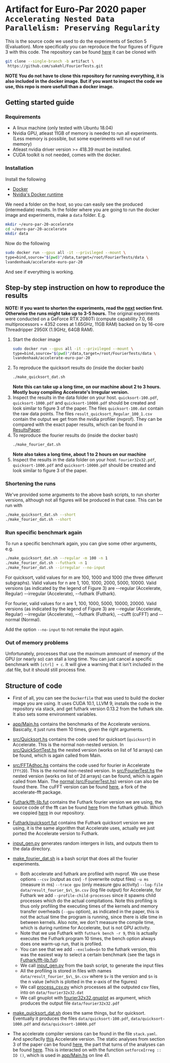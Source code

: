 # Artifact for Euro-Par 2020 paper `Accelerating Nested Data Parallelism: Preserving Regularity`
This is the source code we used to do the experiments of Section 5 (Evaluation). More specifically you can reproduce the four figures of Figure 3 with this code.
The repository can be found [here](https://github.com/sakehl/FourierTests/tree/artifact)
it can be cloned with
```bash
git clone --single-branch -b artifact \
 https://github.com/sakehl/FourierTests.git
```
**NOTE You do not have to clone this repository for running everything, it is also included in the docker image. But if you want to inspect the code we use, this repo is more usefull than a docker image.**

## Getting started guide
### Requirements
  * A linux machine (only tested with Ubuntu 18.04)
  * Nvidia GPU, atleast 11GB of memory is needed to run all experiments. (Less memory is possible, but some experiments will run out of memory)
  * Atleast nvidia driver version >= 418.39 must be installed.
  * CUDA toolkit is not needed, comes with the docker.

### Installation
Install the following

  * [Docker](https://docs.docker.com/install/)
  * [Nvidia's Docker runtime](https://github.com/NVIDIA/nvidia-docker#quickstart)

We need a folder on the host, so you can easily see the produced (intermediate) results. In the folder where you are going to run the docker image and experiments, make a `data` folder.
E.g.
```bash
mkdir ~/euro-par-20-accelerate
cd ~/euro-par-20-accelerate
mkdir data
```
Now do the following
```bash
sudo docker run --gpus all -it --privileged --mount \
type=bind,source="$(pwd)"/data,target=/root/FourierTests/data \
lvandenhaak/accelerate-euro-par-20
```
And see if everything is working.

## Step-by step instruction on how to reproduce the results
**NOTE: If you want to shorten the experiments, read the [next](README.md#shortening-the-runs) section first. Otherwise the runs might take up to 3-5 hours.**
The original experiments were conducted on a GeForce RTX 2080Ti (compute capability 7.0, 68 multiprocessors = 4352 cores at 1.65GHz, 11GB RAM) backed on by 16-core Threadripper 2950X (1.9GHz, 64GB RAM).

1. Start the docker image
    ```bash
    sudo docker run --gpus all -it --privileged --mount \
    type=bind,source="$(pwd)"/data,target=/root/FourierTests/data \
    lvandenhaak/accelerate-euro-par-20
    ```
1. To reproduce the quicksort results do (inside the docker bash)
    ```bash 
    ./make_quicksort_dat.sh
    ```
    **Note this can take up a long time, on our machine about 2 to 3 hours. Mostly busy compiling Accelerate's Irregular version.**
1. Inspect the results in the data folder on your host. `quicksort-100.pdf`, `quicksort-1000.pdf` and `quicksort-10000.pdf` should be created and look similar to figure 3 of the paper. The files `quicksort-100.dat` contain the raw data points. The files `result_quicksort_Regular_100_1.csv` contain the output we get from the nvidia profiler (nvprof). They can be compared with the exact paper results, which can be found in [ResultsPaper](https://github.com/sakehl/FourierTests/tree/artifact/ResultsPaper).
1. To reproduce the fourier results do (inside the docker bash)
    ```bash 
    ./make_fourier_dat.sh
    ```
    **Note also takes a long time, about 1 to 2 hours on our machine**
1. Inspect the results in the data folder on your host. `fourier32x32.pdf`, `quicksort-1000.pdf` and `quicksort-10000.pdf` should be created and look similar to figure 3 of the paper.

### Shortening the runs
We've provided some arguments to the above bash scripts, to run shorter versions, although not all figures will be produced in that case. This can be run with
```bash 
./make_quicksort_dat.sh --short
./make_fourier_dat.sh --short
```
### Run specific benchmark again
To run a specific benchmark again, you can give some other arguments, e.g.
```bash
./make_quicksort_dat.sh --regular -m 100 -n 1
./make_fourier_dat.sh --futhark -n 1
./make_fourier_dat.sh --irregular --no-input
```
For quicksort, valid values for m are 100, 1000 and 1000 (the three differunt subgraphs). Valid values for n are 1, 100, 1000, 2000, 5000, 10000. Valid versions (as indicated by the legend of Figure 3) are --regular (Accelerate, Regular) --irregular (Accelerate), --futhark (Futhark).

For fourier, valid values for n are 1, 100, 1000, 5000, 10000, 20000. Valid versions (as indicated by the legend of Figure 3) are --regular (Accelerate, Regular) --irregular (Accelerate), --futhark (Futhark), --cufft (cuFFT) and --normal (Normal).

Add the option `--no-input` to not remake the input again.

### Out of memory problems
Unfortunately, processes that use the maximum ammount of memory of the GPU (or nearly so) can stall a long time. You can just cancel a specific benchmark with `[ctrl] + c`. It will give a warning that it isn't included in the .dat file, but it should still process fine.

## Structure of code

* First of all, you can see the `Dockerfile` that was used to build the docker image you are using. It uses CUDA 10.1, LLVM 9, installs the code in the repository via stack, and get futhark version 0.13.2 from the futhark site. It also sets some environment variables.
* [app/Main.hs](https://github.com/sakehl/FourierTests/blob/artifact/app/Main.hs) contains the benchmarks of the Accelerate versions. Basically, it just runs them 10 times, given the right arguments.
* [src/Quicksort.hs](https://github.com/sakehl/FourierTests/blob/artifact/src/QuickSort.hs) contains the code used for quicksort (`quicksort`) in Accelerate. This is the normal non-nested version. In [src/QuickSortTest.hs](https://github.com/sakehl/FourierTests/blob/artifact/src/QuickSortTest.hs#L33) the nested version (works on list of 1d arrays) can be found, which is again called from Main.
* [src/FFTAdhoc.hs](https://github.com/sakehl/FourierTests/blob/artifact/src/FFTAdhoc.hs#L59) contains the code used for fourier in Accelerate (`fft2D`). This is the normal non-nested version. In [src/FourierTest.hs](https://github.com/sakehl/FourierTests/blob/artifact/src/FourierTest.hs#L36) the nested version (works on list of 2d arrays) can be found, which is again called from Main. The [normal (src/FourierTest.hs)](https://github.com/sakehl/FourierTests/blob/artifact/src/FourierTest.hs#L45) version can also be found there. The cuFFT version can be found [here](https://github.com/sakehl/accelerate-fft/blob/1.1.0.0-Seq//Data/Array/Accelerate/Math/FFT/LLVM/PTX.hs#L85), a fork of the accelerate-fft package.
* [Futhark/fft-lib.fut](https://github.com/sakehl/FourierTests/blob/artifact/Futhark/fft-lib.fut#L52) contains the Futhark fourier version we are using, the source code of the fft can be found [here](https://github.com/diku-dk/fft/blob/377d089ad88a8d37b23a6e8a1056ba63b160c830/lib/github.com/diku-dk/fft/stockham-radix-2.fut) from the futhark github. Which we coppied [here](https://github.com/sakehl/FourierTests/blob/artifact/Futhark/lib/github.com/diku-dk/fft/stockham-radix-2.fut) in our repository.
* [Futhark/quicksort.fut](https://github.com/sakehl/FourierTests/blob/artifact/Futhark/quicksort.fut) contains the Futhark quicksort version we are using, it is the same algorithm that Accelerate uses, actually we just ported the Accelerate version to Futhark.
* [input_gen.py](https://github.com/sakehl/FourierTests/blob/artifact/input_gen.py) generates random intergers in lists, and outputs them to the data directory.
* [make_fourier_dat.sh](https://github.com/sakehl/FourierTests/blob/artifact/make_fourier_dat.sh) is a bash script that does all the fourier experiments.

  * Both accelerate and futhark are profiled with nvprof. We use these options `--csv` (output as csv) `-f` (overwrite output files) `-u ms` (measure in ms) `--trace gpu` (only measure gpu activity) `--log-file data/result_fourier_$v\_$n.csv` (log file output) for Accelerate, for Futhark we add `--profile-child-processes` since it spawns child processes which do the actual compitations. Note this profiling is thus only profiling the executing times of the kernels and memory transfer overheads (`--gpu` option), as indicated in the paper, this is not the actual time the program is running, since there is idle time in between kernels. Also note, we don't measure the compile time, which is during runtime for Accelerate, but is not GPU activity.
  * Note that we use Futhark with `futhark bench -r 9`, this is actually executes the Futhark program 10 times, the bench option always does one warm-up run, that is profiled.
  * You can see that we add `--exclude=$n` to the futhark version, this was the easiest way to select a certain benchmark (see the tags in [Futhark/fft-lib.fut](https://github.com/sakehl/FourierTests/blob/artifact/Futhark/fft-lib.fut))
  * We call [input_gen.py](https://github.com/sakehl/FourierTests/blob/artifact/input_gen.py) from the bash script, to generate the input files
  * All the profiling is stored in files with names `data/result_fourier_$v\_$n.csv` where `$v` is the version and `$n` is the n value (which is plotted in the x-axis of the figures)
  * We call [process_csv.py](https://github.com/sakehl/FourierTests/blob/artifact/process_csv.py) which processes all the outputed csv files, into on `data/fourier32x32.dat`
  * We call gnuplot with [fourier32x32.gnuplot](https://github.com/sakehl/FourierTests/blob/artifact/process_csv.py) as argument, which produces the output file `data/fourier32x32.pdf`
  
* [make_quicksort_dat.sh](https://github.com/sakehl/FourierTests/blob/artifact/make_quicksort_dat.sh) does the same things, but for quicksort. Eventually it produces the files  `data/quicksort-100.pdf`, `data/quicksort-1000.pdf` and `data/quicksort-10000.pdf`
* The accelerate compiler versions can be found in the file `stack.yaml`. And specifaclly [this](https://github.com/sakehl/accelerate/tree/feature/sequences) Accelerate version. The static analyses from section 3 of the paper can be found [here](https://github.com/sakehl/accelerate/blob/feature/sequences/Data/Array/Accelerate/Trafo/Shape.hs), the part that turns of the analyses can be found [here](https://github.com/sakehl/accelerate/blob/feature/sequences/Data/Array/Accelerate/Trafo/Vectorise.hs#L890). This is interacted on with the function `setforceIrreg :: IO ()`, which is used in [app/Main.hs](https://github.com/sakehl/FourierTests/blob/artifact/app/Main.hs#L41) on line 41.
